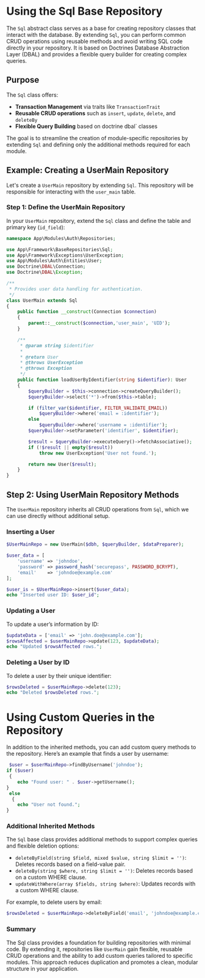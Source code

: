 # Using the Sql Base Repository

The `Sql` abstract class serves as a base for creating repository classes that
interact with the database. By extending `Sql`, you can perform common CRUD 
operations using reusable methods and avoid writing SQL code directly in your repository. It is based on Doctrines Database Abstraction Layer (DBAL) and provides a flexible query builder for creating complex queries.

## Purpose

The `Sql` class offers:
- **Transaction Management** via traits like `TransactionTrait`
- **Reusable CRUD operations** such as `insert`, `update`, `delete`, and `deleteBy`
- **Flexible Query Building** based on doctrine dbal` classes

The goal is to streamline the creation of module-specific repositories by extending `Sql` and defining only the additional methods required for each module.

## Example: Creating a UserMain Repository

Let's create a `UserMain` repository by extending `Sql`. This repository will be responsible for interacting with the `user_main` table.

### Step 1: Define the UserMain Repository

In your `UserMain` repository, extend the `Sql` class and define the table and primary key (`id_field`):

```php
namespace App\Modules\Auth\Repositories;

use App\Framework\BaseRepositories\Sql;
use App\Framework\Exceptions\UserException;
use App\Modules\Auth\Entities\User;
use Doctrine\DBAL\Connection;
use Doctrine\DBAL\Exception;

/**
 * Provides user data handling for authentication.
 */
class UserMain extends Sql
{
	public function __construct(Connection $connection)
	{
		parent::__construct($connection,'user_main', 'UID');
	}

	/**
	 * @param string $identifier
	 *
	 * @return User
	 * @throws UserException
	 * @throws Exception
	 */
	public function loadUserByIdentifier(string $identifier): User
	{
		$queryBuilder = $this->connection->createQueryBuilder();
		$queryBuilder->select('*')->from($this->table);

		if (filter_var($identifier, FILTER_VALIDATE_EMAIL))
			$queryBuilder->where('email = :identifier');
		else
			$queryBuilder->where('username = :identifier');
		$queryBuilder->setParameter('identifier', $identifier);

		$result = $queryBuilder->executeQuery()->fetchAssociative();
		if (!$result || empty($result))
			throw new UserException('User not found.');

		return new User($result);
	}
}
```

## Step 2: Using UserMain Repository Methods
The `UserMain` repository inherits all CRUD operations from `Sql`, which we can use directly without additional setup.

### Inserting a User

```php
$UserMainRepo = new UserMain($dbh, $queryBuilder, $dataPreparer);

$user_data = [
    'username' => 'johndoe',
    'password' => password_hash('securepass', PASSWORD_BCRYPT),
    'email'    => 'johndoe@example.com'
];

$user_is = $UserMainRepo->insert($user_data);
echo "Inserted user ID: $user_id";
```

### Updating a User
To update a user’s information by ID:

```php
$updateData = ['email' => 'john.doe@example.com'];
$rowsAffected = $userMainRepo->update(123, $updateData);
echo "Updated $rowsAffected rows.";
```
### Deleting a User by ID
To delete a user by their unique identifier:
    
```php
$rowsDeleted = $userMainRepo->delete(123);
echo "Deleted $rowsDeleted rows.";
```
# Using Custom Queries in the Repository
In addition to the inherited methods, you can add custom query methods to the repository. Here’s an example that finds a user by username:   

```php
 $user = $userMainRepo->findByUsername('johndoe');
if ($user)
 {
    echo "Found user: " . $user->getUsername();
}
 else
  {
    echo "User not found.";
}
```

### Additional Inherited Methods
The `Sql` base class provides additional methods to support complex queries and flexible deletion options:

- `deleteByField(string $field, mixed $value, string $limit = '')`: Deletes records based on a field-value pair.
- `deleteBy(string $where, string $limit = '')`: Deletes records based on a custom WHERE clause.
- `updateWithWhere(array $fields, string $where)`: Updates records with a custom WHERE clause.

For example, to delete users by email:

```php
$rowsDeleted = $userMainRepo->deleteByField('email', 'johndoe@example.com');

```
### Summary
The Sql class provides a foundation for building repositories with minimal code. By extending it, repositories like `UserMain` gain flexible, reusable CRUD operations and the ability to add custom queries tailored to specific modules. This approach reduces duplication and promotes a clean, modular structure in your application.